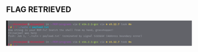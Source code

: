 ## FLAG RETRIEVED

![RESULT](https://github.com/CHIRANJEET1729DAS/ROP-Reverse-Oriented-Programming-/blob/main/Results/cracked.png)
